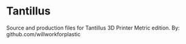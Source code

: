 Tantillus
=========

Source and production files for Tantillus 3D Printer Metric edition. By: github.com/willworkforplastic
